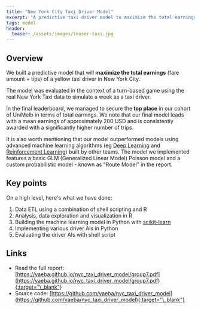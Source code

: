 ```yaml
---
title: "New York City Taxi Driver Model"
excerpt: "A predictive taxi driver model to maximize the total earnings - based on the popular public NYC Taxi and Limousine Commission (TLC) trip data"
tags: model
header:
  teaser: /assets/images/teaser-taxi.jpg
---
```


## Overview

We built a predictive model that will **maximize the total earnings** (fare amount + tips) of a yellow taxi driver in New York City.

The model was evaluated in the context of a turn-based game using the real New York Taxi data to simulate a week as a taxi driver.

In the final leaderboard, we managed to secure the **top place** in our cohort of UniMelb in terms of total earnings. We note that our final model leads with a mean earnings of approximately 200 USD and is consistently awarded with a significantly higher number of trips.

It is also worth mentioning that our model outperformed models using advanced machine learning algorithms (eg [Deep Learning](https://en.wikipedia.org/wiki/Deep_learning) and [Reinforcement Learning](https://en.wikipedia.org/wiki/Reinforcement_learning)) built by other teams. The model we implemented features a basic GLM (Generalized Linear Model) Poisson model and a custom probabilistic model - known as "Route Model" in the report.

## Key points

On a high level, here's what we have done:

1. Data ETL using a combination of shell scripting and R
2. Analysis, data exploration and visualization in R
3. Building the machine learning model in Python with [scikit-learn](https://scikit-learn.org/)
4. Implementing various driver AIs in Python
5. Evaluating the driver AIs with shell script

## Links

- Read the full report: [https://yaeba.github.io/nyc_taxi_driver_model/group7.pdf](https://yaeba.github.io/nyc_taxi_driver_model/group7.pdf){:target="\_blank"}
- Source code: [https://github.com/yaeba/nyc_taxi_driver_model](https://github.com/yaeba/nyc_taxi_driver_model){:target="\_blank"}
